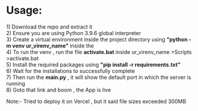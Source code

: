 <h1>Usage:</h1>
1) Download the repo and extract it<br>
2) Ensure you are using Python 3.9.6 global interpreter<br>
3) Create a virtual environment inside the project directory using <b>"python -m venv ur_virenv_name"</b> inside the <br>
4) To run the venv , run the file <b>activate.bat</b> inside ur_virenv_name >Scripts >activate.bat<br>
5) Install the required packages using  <b>"pip install -r requirements.txt"</b><br>
6) Wait for the installations to successfully complete<br>
7) Then run the <b>main.py</b> , it will show the default port in which the server is running<br>
8) Goto that link and boom , the App is live<be>


Note:- Tried to deploy it on Vercel , but it said file sizes exceeded 300MB



